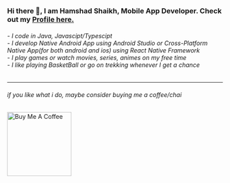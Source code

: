 ### Hi there 👋, I am Hamshad Shaikh, Mobile App Developer. Check out my <a href="https://read.cv/hamshad" target="_blank">Profile here.</a>

</h5>
<h6>
  <p>
    - I code in Java, Javascipt/Typescipt<br>
    - I develop Native Android App using Android Studio or Cross-Platform Native App(for both android and ios) using React Native Framework<br>
    - I play games or watch movies, series, animes on my free time<br>
    - I like playing BasketBall or go on trekking whenever I get a chance<br>
  </p>
</h6>

<!--
**hamshad/hamshad** is a ✨ _special_ ✨ repository because its `README.md` (this file) appears on your GitHub profile.

Here are some ideas to get you started:

- 🔭 I’m currently working on ...
- 🌱 I’m currently learning ...
- 👯 I’m looking to collaborate on ...
- 🤔 I’m looking for help with ...
- 💬 Ask me about ...
- 📫 How to reach me: ...
- 😄 Pronouns: ...
- ⚡ Fun fact: ...
-->

<hr />
<!-- <div align="center">
    <picture>
      <source media="(prefers-color-scheme: dark)" srcset="https://images-wixmp-ed30a86b8c4ca887773594c2.wixmp.com/f/7f9d69f9-944b-43fc-840b-4e63b828e91c/de0sbsw-fc809550-82af-4732-913d-5f80d9b75d5f.png?token=eyJ0eXAiOiJKV1QiLCJhbGciOiJIUzI1NiJ9.eyJzdWIiOiJ1cm46YXBwOjdlMGQxODg5ODIyNjQzNzNhNWYwZDQxNWVhMGQyNmUwIiwiaXNzIjoidXJuOmFwcDo3ZTBkMTg4OTgyMjY0MzczYTVmMGQ0MTVlYTBkMjZlMCIsIm9iaiI6W1t7InBhdGgiOiJcL2ZcLzdmOWQ2OWY5LTk0NGItNDNmYy04NDBiLTRlNjNiODI4ZTkxY1wvZGUwc2Jzdy1mYzgwOTU1MC04MmFmLTQ3MzItOTEzZC01ZjgwZDliNzVkNWYucG5nIn1dXSwiYXVkIjpbInVybjpzZXJ2aWNlOmZpbGUuZG93bmxvYWQiXX0.SaBcn15WzTOgIzNVDtj5NiSgA-XvIf_07dCv9ruSSRU">
      <img alt="Mega Hiro" src="https://images-wixmp-ed30a86b8c4ca887773594c2.wixmp.com/f/7f9d69f9-944b-43fc-840b-4e63b828e91c/de0sbsw-fc809550-82af-4732-913d-5f80d9b75d5f.png?token=eyJ0eXAiOiJKV1QiLCJhbGciOiJIUzI1NiJ9.eyJzdWIiOiJ1cm46YXBwOjdlMGQxODg5ODIyNjQzNzNhNWYwZDQxNWVhMGQyNmUwIiwiaXNzIjoidXJuOmFwcDo3ZTBkMTg4OTgyMjY0MzczYTVmMGQ0MTVlYTBkMjZlMCIsIm9iaiI6W1t7InBhdGgiOiJcL2ZcLzdmOWQ2OWY5LTk0NGItNDNmYy04NDBiLTRlNjNiODI4ZTkxY1wvZGUwc2Jzdy1mYzgwOTU1MC04MmFmLTQ3MzItOTEzZC01ZjgwZDliNzVkNWYucG5nIn1dXSwiYXVkIjpbInVybjpzZXJ2aWNlOmZpbGUuZG93bmxvYWQiXX0.SaBcn15WzTOgIzNVDtj5NiSgA-XvIf_07dCv9ruSSRU" width="50%">
    </picture>
</div>
<hr /> -->



<h6>
if you like what i do, maybe consider buying me a coffee/chai
</h6>
<a href="https://buymeacoffee.com/hiromega" target="_blank"><img src="https://cdn.buymeacoffee.com/buttons/v2/default-red.png" alt="Buy Me A Coffee" width="150" ></a>
